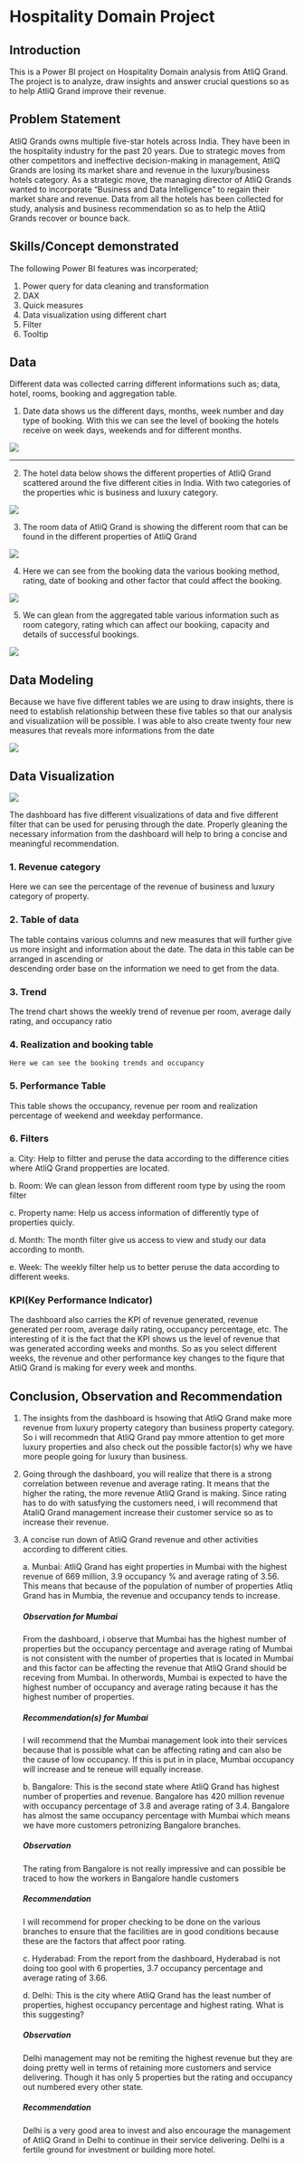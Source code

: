 # Hospitality Domain Project 

## Introduction 
This is a Power BI project on Hospitality Domain analysis from AtliQ Grand. The project is to analyze, draw insights and answer crucial questions so as to help AtliQ Grand improve their revenue.

## Problem Statement 
AtliQ Grands owns multiple five-star hotels across India. They have been in the hospitality industry for the past 20 years. Due to strategic moves from other competitors and ineffective decision-making in management, AtliQ Grands are losing its market share and revenue in the luxury/business hotels category. As a strategic move, the managing director of AtliQ Grands wanted to incorporate “Business and Data Intelligence” to regain their market share and revenue. Data from all the hotels has been collected for study, analysis and business recommendation so as to help the AtliQ Grands recover or bounce back. 

## Skills/Concept demonstrated
The following Power BI features was incorperated;

1. Power query for data cleaning and transformation
2. DAX
3. Quick measures
4. Data visualization using different chart
5. Filter
6. Tooltip

## Data 
Different data was collected carring different informations such as; data, hotel, rooms, booking and aggregation table. 

1. Date data shows us the different days, months, week number and day type of booking. With this we can see the level of booking the hotels receive on week days, weekends and for different months.
   
![](https://github.com/Chuksdgreat/Hospitality-Domain-Project/blob/main/dim%20data%20.png)
___

2. The hotel data below shows the different properties of AtliQ Grand scattered around the five different cities in India. With two categories of the properties whic is business and luxury category.
   
![](https://github.com/Chuksdgreat/Hospitality-Domain-Project/blob/main/dim%20hotel%202.png)

3.  The room data of AtliQ Grand is showing the different room that can be found in the different properties of AtliQ Grand

![](https://github.com/Chuksdgreat/Hospitality-Domain-Project/blob/main/dim%20rooms%202.png)

4. Here we can see from the booking data the various booking method, rating, date of booking and other factor that could affect the booking. 

![](https://github.com/Chuksdgreat/Hospitality-Domain-Project/blob/main/fact%20bookings.png)

5. We can glean from the aggregated table various information such as room category, rating which can affect our bookiing, capacity and details of successful bookings. 

![](https://github.com/Chuksdgreat/Hospitality-Domain-Project/blob/main/Fact%20aggregated%20.png)


## Data Modeling 
Because we have five different tables we are using to draw insights, there is need to establish relationship between these five tables so that our analysis and visualizatiion will be possible. 
I was able to also create twenty four new measures that reveals more informations from the date 

![](https://github.com/Chuksdgreat/Hospitality-Domain-Project/blob/main/Data%20modeling%20.png)

## Data Visualization 

![](https://github.com/Chuksdgreat/Hospitality-Domain-Project/blob/main/Dashboard.png)

The dashboard has five different visualizations of data and five different filter that can be used for perusing through the date. Properly gleaning the necessary information from the dashboard will help to bring a concise and meaningful recommendation. 

### 1. Revenue category
   Here we can see the percentage of the revenue of business and luxury category of property.

### 2. Table of data

   The table contains various columns and new measures that will further give us more insight and information about the date. The data in this table can be arranged in ascending or    
   descending order base on the information we need to get from the data.

### 3. Trend

   The trend chart shows the weekly trend of revenue per room, average daily rating, and occupancy ratio

### 4. Realization and booking table

    Here we can see the booking trends and occupancy

### 5. Performance Table

   This table shows the occupancy, revenue per room and realization percentage of weekend and weekday performance.

### 6. Filters

   a. City: Help to filtter and peruse the data according to the difference cities where AtliQ Grand propperties are located.
   
   b. Room: We can glean lesson from different room type by using the room filter
   
   c. Property name: Help us access information of differently type of properties quicly.
   
   d. Month: The month filter give us access to view and study our data according to month.
   
   e. Week: The weekly filter help us to better peruse the data according to different weeks.  

### KPI(Key Performance Indicator)

The dashboard also carries the KPI of revenue generated, revenue generated per room, average daily rating, occupancy percentage, etc. The interesting of it is the fact that the KPI shows us the level of revenue that was generated according weeks and months. So as you select different weeks, the revenue and other performance key changes to the fiqure that AtliQ Grand is making for every week and months. 

## Conclusion, Observation and Recommendation 
1. The insights from the dashboard is hsowing that AtliQ Grand make more revenue from luxury property category than business property category. So i will recommedn that AtliQ Grand pay mmore attention to get more luxury properties and also check out the possible factor(s) why we have more people going for luxury than business.
2. Going through the dashboard, you will realize that there is a strong correlation between revenue and average rating. It means that the higher the rating, the more revenue AtliQ Grand is making. Since rating has to do with satusfying the customers need, i will recommend that AtaliQ Grand management increase their customer service so as to increase their revenue.
3. A concise run down of AtliQ Grand revenue and other activities according to different cities.

   a. Munbai: AtliQ Grand has eight properties in Mumbai with the highest revenue of 669 million, 3.9 occupancy % and average rating of 3.56. This means that because of the population 
      of number of properties Atliq Grand has in Mumbia, the revenue and occupancy tends to increase.
   
   ##### Observation for Mumbai
   From the dashboard, i observe that Mumbai has the highest number of properties but the occupancy percentage and average rating of Mumbai is not consistent with the number of 
   properties that is located in Mumbai and this factor can be affecting the revenue that AtliQ Grand should be receving from Mumbai. In otherwords, Mumbai is expected to have the 
   highest number of occupancy and average rating because it has the highest number of properties.

   ##### Recommendation(s) for Mumbai
   I will recommend that the Mumbai management look into their services because that is possible what can be affecting rating and can also be the cause of low occupancy. If this is put     in in place, Mumbai occupancy will increase and te reneue will equally increase.

   b. Bangalore: This is the second state where AtliQ Grand has highest number of properties and revenue. Bangalore has 420 million revenue with occupancy percentage of 3.8 and average      rating of 3.4. Bangalore has almost the same occupancy percentage with Mumbai which means we have more customers petronizing Bangalore branches.

   ##### Observation
   The rating from Bangalore is not really impressive and can possible be traced to how the workers in Bangalore handle customers

   ##### Recommendation
   I will recommend for proper checking to be done on the various branches to ensure that the facilities are in good conditions because these are the factors that affect poor rating.

   c. Hyderabad: From the report from the dashboard, Hyderabad is not doing too gool with 6 properties, 3.7 occupancy percentage and average rating of 3.66.

   d. Delhi: This is the city where AtliQ Grand has the least number of properties, highest occupancy percentage and highest rating. What is this suggesting?

   ##### Observation
   Delhi management may not be remiting the highest revenue but they are doing pretty well in terms of retaining more customers and service delivering. Though it has only 5 properties      but the rating and occupancy out numbered every other state.

   ##### Recommendation
   Delhi is a very good area to invest and also encourage the management of AtliQ Grand in Delhi to continue in their service delivering. Delhi is a fertile ground for investment or        building more hotel. 
   
  
     


